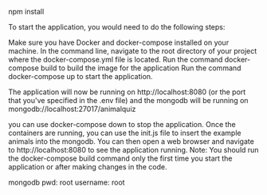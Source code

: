npm install

To start the application, you would need to do the following steps:

Make sure you have Docker and docker-compose installed on your machine.
In the command line, navigate to the root directory of your project where the docker-compose.yml file is located.
Run the command docker-compose build to build the image for the application
Run the command docker-compose up to start the application.


The application will now be running on http://localhost:8080 (or the port that you've specified in the .env file) and the mongodb will be running on mongodb://localhost:27017/animalquiz

you can use docker-compose down to stop the application.
Once the containers are running, you can use the init.js file to insert the example animals into the mongodb.
You can then open a web browser and navigate to http://localhost:8080 to see the application running.
Note: You should run the docker-compose build command only the first time you start the application or after making changes in the code.



mongodb
pwd: root
username: root